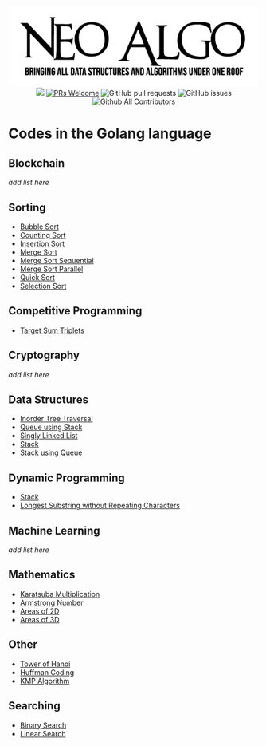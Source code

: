 <p align="center">
    <img src="../img/neo_algo.png"><br>
    <img src="https://img.shields.io/github/license/tesseractcoding/neoalgo?style=flat">
    <a href="http://makeapullrequest.com" target="_blank"><img src="https://img.shields.io/badge/PRs-welcome-brightgreen.svg?style=flat" alt="PRs Welcome"></a>
    <img alt="GitHub pull requests" src="https://img.shields.io/github/issues-pr/tesseractcoding/neoalgo">
    <img alt="GitHub issues" src="https://img.shields.io/github/issues/tesseractcoding/neoalgo">
    <img alt="Github All Contributors" src="https://img.shields.io/github/all-contributors/tesseractcoding/neoalgo">
</p>

# Codes in the Golang language

## Blockchain

_add list here_

## Sorting

* [Bubble Sort](./sort/bubbleSort.go)
* [Counting Sort](./sort/countingSort.go)
* [Insertion Sort](./sort/insertionSort.go)
* [Merge Sort](./sort/mergeSort.go)
* [Merge Sort Sequential](./sort/merge_sort_sequential.go)
* [Merge Sort Parallel](./sort/merge_sort_parallel.go)
* [Quick Sort](./sort/quickSort.go)
* [Selection Sort](./sort/selectionSort.go)

## Competitive Programming

- [Target Sum Triplets](./cp/target_sum_triplets.go)

## Cryptography

_add list here_

## Data Structures

- [Inorder Tree Traversal](ds/inorder_traversal_binarytree.go)
- [Queue using Stack](./ds/queue_using_stack.go)
- [Singly Linked List](./ds/singly_linked_list.go)
- [Stack](./ds/Stack.go)
- [Stack using Queue](./ds/stack_using_queue.go)

## Dynamic Programming

- [Stack](dp/stack.go)
- [Longest Substring without Repeating Characters](./dp/longest_substring.go)

## Machine Learning

_add list here_

## Mathematics

- [Karatsuba Multiplication](./math/karatsuba_multiplication.go)
- [Armstrong Number](./math/armstrong_number.go)
- [Areas of 2D](./math/Areas2D.go)
- [Areas of 3D](./math/Areas3D.go)

## Other

- [Tower of Hanoi](./other/Tower_of_Hanoi.go)
- [Huffman Coding](./other/Huffman_coding.go)
- [KMP Algorithm](./other/KMPalgorithm.go)

## Searching

- [Binary Search](/search/binary_search.go)
- [Linear Search](/search/linear_search.go)
